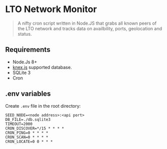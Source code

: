 # LTO Network Monitor
> A nifty cron script written in Node.JS that grabs all known peers of the LTO network and tracks data on availbility, ports, geolocation and status.
## Requirements
- Node.Js 8+
- [knex.js]('https://knexjs.org) supported database.
- SQLite 3
- Cron

## .env variables
Create ``.env`` file in the root directory:

```
SEED_NODE=<node address>:<api port>
DB_FILE=./db.sqlite3
TIMEOUT=2000
CRON_DISCOVER=*/15 * * * *
CRON_PING=0 * * * *
CRON_SCAN=0 * * * *
CRON_LOCATE=0 0 * * *
```